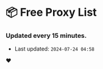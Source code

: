 # :package: Free Proxy List
### Updated every 15 minutes.

- Last updated: `2024-07-24 04:58`

:heart:

